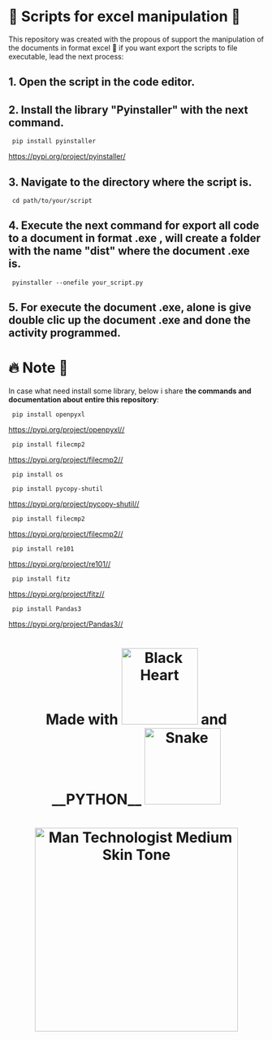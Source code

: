 # :rocket: Scripts for excel manipulation :rocket: #

This repository was created with the propous of support the manipulation of the documents in format excel :art: if you want export the scripts to file executable, lead the next process:

## 1. Open the script in the code editor.
## 2. Install the library "Pyinstaller" with the next command.
   
   <code> pip install pyinstaller </code>
   
   <https://pypi.org/project/pyinstaller/>

## 3. Navigate to the directory where the script is.

   <code> cd path/to/your/script </code>

## 4. Execute the next command for export all code to a document in format .exe , will create a folder with the name "dist" where the document .exe is.

   <code> pyinstaller --onefile your_script.py </code>

## 5. For execute the document .exe, alone is give double clic up the document .exe and done the activity programmed.





# :fire: Note :rotating_light:

In case what need install some library, below i share __the commands and documentation about entire this repository__:


   <code> pip install openpyxl </code>
   
   <https://pypi.org/project/openpyxl//>
   

   <code> pip install filecmp2 </code>
   
   <https://pypi.org/project/filecmp2//>
   

   <code> pip install os </code>


   <code> pip install pycopy-shutil </code>
   
   <https://pypi.org/project/pycopy-shutil//>
   

   <code> pip install filecmp2 </code>
   
   <https://pypi.org/project/filecmp2//>
   

   <code> pip install re101 </code>
   
   <https://pypi.org/project/re101//>


   <code> pip install fitz </code>
   
   <https://pypi.org/project/fitz//>


   <code> pip install Pandas3 </code>
   
   <https://pypi.org/project/Pandas3//>

<H1 align="center">
   Made with  <img src="https://raw.githubusercontent.com/Tarikul-Islam-Anik/Animated-Fluent-Emojis/master/Emojis/Smilies/Black%20Heart.png" alt="Black Heart" width="150" height="150" /> and __PYTHON__ <img src="https://raw.githubusercontent.com/Tarikul-Islam-Anik/Animated-Fluent-Emojis/master/Emojis/Animals/Snake.png" alt="Snake" width="150" height="150" />
</H1>

<H1 align="center">
   <img src="https://raw.githubusercontent.com/Tarikul-Islam-Anik/Animated-Fluent-Emojis/master/Emojis/People%20with%20professions/Man%20Technologist%20Medium%20Skin%20Tone.png" alt="Man Technologist Medium Skin Tone" width="400" height="400" />
</H1>

